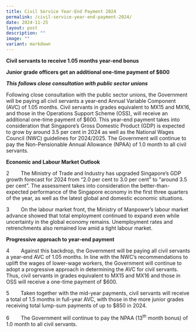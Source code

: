 ```yaml
---
title: Civil Service Year‑End Payment 2024
permalink: /civil-service-year-end-payment-2024/
date: 2024-11-25
layout: post
description: ""
image: ""
variant: markdown
---
```

<p><strong>Civil servants to receive 1.05 months year-end bonus</strong>
</p>
<p><strong>Junior grade officers get an additional one-time payment of $600</strong>
</p>
<p><strong><em>This follows close consultation with public sector unions</em></strong>
</p>
<p></p>
<p>Following close consultation with the public sector unions, the Government
will be paying all civil servants a year-end Annual Variable Component
(AVC) of 1.05 months. Civil servants in grades equivalent to MX15 and MX16,
and those in the Operations Support Scheme (OSS), will receive an additional
one-time payment of $600. This year-end payment takes into consideration
that Singapore’s Gross Domestic Product (GDP) is expected to grow by around
3.5 per cent in 2024 as well as the National Wages Council (NWC) guidelines
for 2024/2025. The Government will continue to pay the Non-Pensionable
Annual Allowance (NPAA) of 1.0 month to all civil servants.</p>
<p></p>
<p><strong>Economic and Labour Market Outlook</strong>
</p>
<p></p>
<p>2&nbsp;&nbsp;&nbsp;&nbsp;&nbsp;&nbsp;&nbsp; The Ministry of Trade and
Industry has upgraded Singapore’s GDP growth forecast for 2024 from “2.0
per cent to 3.0 per cent” to “around 3.5 per cent”. The assessment takes
into consideration the better-than-expected performance of the Singapore
economy in the first three quarters of the year, as well as the latest
global and domestic economic situations.</p>
<p></p>
<p>3&nbsp;&nbsp;&nbsp;&nbsp;&nbsp;&nbsp;&nbsp; On the labour market front,
the Ministry of Manpower’s labour market advance showed that total employment
continued to expand even while uncertainty in the global economy remains.
Unemployment rates and retrenchments also remained low amid a tight labour
market.</p>
<p></p>
<p><strong>Progressive approach to year-end payment</strong>
</p>
<p></p>
<p>4&nbsp;&nbsp;&nbsp;&nbsp;&nbsp;&nbsp;&nbsp; Against this backdrop, the
Government will be paying all civil servants a year-end AVC of 1.05 months.
In line with the NWC’s recommendations to uplift the wages of lower-wage
workers, the Government will continue to adopt a progressive approach in
determining the AVC for civil servants. Thus, civil servants in grades
equivalent to MX15 and MX16 and those in OSS will receive a one-time payment
of $600.</p>
<p></p>
<p>5&nbsp;&nbsp;&nbsp;&nbsp;&nbsp;&nbsp;&nbsp; Taken together with the mid-year
payments, civil servants will receive a total of 1.5 months in full-year
AVC, with those in the more junior grades receiving total lump-sum payments
of up to $850 in 2024.</p>
<p></p>
<p>6&nbsp;&nbsp;&nbsp;&nbsp;&nbsp;&nbsp;&nbsp; The Government will continue
to pay the NPAA (13<sup>th</sup> month bonus) of 1.0 month to all civil
servants.</p>
<p>&nbsp;</p>
